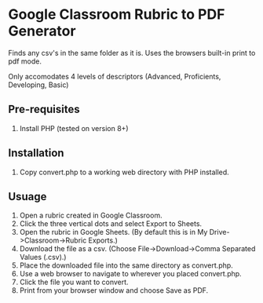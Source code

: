 # Google Classroom Rubric to PDF Generator

Finds any csv's in the same folder as it is.
Uses the browsers built-in print to pdf mode.

Only accomodates 4 levels of descriptors (Advanced, Proficients, Developing, Basic)


## Pre-requisites
1. Install PHP (tested on version 8+)

## Installation
1. Copy convert.php to a working web directory with PHP installed.

## Usuage
1. Open a rubric created in Google Classroom.
2. Click the three vertical dots and select Export to Sheets.
3. Open the rubric in Google Sheets. (By default this is in My Drive->Classroom->Rubric Exports.)
4. Download the file as a csv. (Choose File->Download->Comma Separated Values (.csv).)
5. Place the downloaded file into the same directory as convert.php.
6. Use a web browser to navigate to wherever you placed convert.php.
7. Click the file you want to convert.
8. Print from your browser window and choose Save as PDF.
